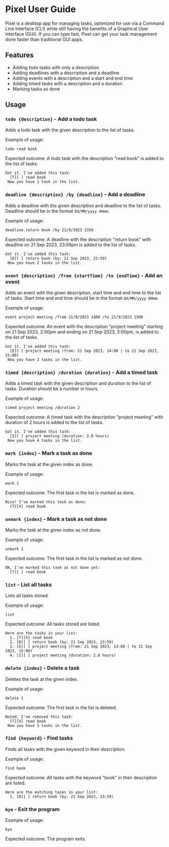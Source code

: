 # Pixel User Guide

Pixel is a desktop app for managing tasks, optimized for use via a Command Line Interface (CLI) while still having the
benefits of a Graphical User Interface (GUI). If you can type fast, Pixel can get your task management done faster than
traditional GUI apps.

## Features

- Adding todo tasks with only a description
- Adding deadlines with a description and a deadline
- Adding events with a description and a start and end time
- Adding timed tasks with a description and a duration
- Marking tasks as done

## Usage

### `todo {description}` - Add a todo task

Adds a todo task with the given description to the list of tasks.

Example of usage:

`todo read book`

Expected outcome: A todo task with the description "read book" is added to the list of tasks.

```
Got it. I've added this task:
  [T][ ] read book
 Now you have 1 task in the list.
```

### `deadline {description} /by {deadline}` - Add a deadline

Adds a deadline with the given description and deadline to the list of tasks.
Deadline should be in the format `dd/MM/yyyy HHmm`.

Example of usage:

`deadline return book /by 21/9/2023 2359`

Expected outcome: A deadline with the description "return book" with deadline on 21 Sep 2023, 23:59pm is added to the
list of
tasks.

```
Got it. I've added this task:
  [D][ ] return book (by: 21 Sep 2023, 23:59)
 Now you have 2 tasks in the list.
```

### `event {description} /from {startTime} /to {endTime}` - Add an event

Adds an event with the given description, start time and end time to the list of tasks.
Start time and end time should be in the format `dd/MM/yyyy HHmm`.

Example of usage:

`event project meeting /from 21/9/2023 1400 /to 21/9/2023 1500`

Expected outcome: An event with the description "project meeting" starting on 21 Sep 2023, 2:00pm and ending on 21
Sep 2023, 3:00pm, is added to the list of tasks.

```
Got it. I've added this task:
  [E][ ] project meeting (from: 21 Sep 2023, 14:00 | to 21 Sep 2023, 15:00)
 Now you have 3 tasks in the list.
```

### `timed {description} /duration {duration}` - Add a timed task

Adds a timed task with the given description and duration to the list of tasks.
Duration should be a number in hours.

Example of usage:

`timed project meeting /duration 2`

Expected outcome: A timed task with the description "project meeting" with duration of 2 hours is added to the list of
tasks.

```
Got it. I've added this task:
  [I][ ] project meeting (duration: 2.0 hours)
 Now you have 4 tasks in the list.
```

### `mark {index}` - Mark a task as done

Marks the task at the given index as done.

Example of usage:

`mark 1`

Expected outcome: The first task in the list is marked as done.

```
Nice! I've marked this task as done:
  [T][X] read book
```

### `unmark {index}` - Mark a task as not done

Marks the task at the given index as not done.

Example of usage:

`unmark 1`

Expected outcome: The first task in the list is marked as not done.

```
OK, I've marked this task as not done yet:
  [T][ ] read book
```

### `list` - List all tasks

Lists all tasks stored.

Example of usage:

`list`

Expected outcome: All tasks stored are listed.

```
Here are the tasks in your list:
  1. [T][X] read book
  2. [D][ ] return book (by: 21 Sep 2023, 23:59)
  3. [E][ ] project meeting (from: 21 Sep 2023, 14:00 | to 21 Sep 2023, 15:00)
  4. [I][ ] project meeting (duration: 2.0 hours)
```

### `delete {index}` - Delete a task

Deletes the task at the given index.

Example of usage:

`delete 1`

Expected outcome: The first task in the list is deleted.

```
Noted. I've removed this task:
  [T][X] read book
 Now you have 3 tasks in the list.
```

### `find {keyword}` - Find tasks

Finds all tasks with the given keyword in their description.

Example of usage:

`find book`

Expected outcome: All tasks with the keyword "book" in their description are listed.

```
Here are the matching tasks in your list:
  1. [D][ ] return book (by: 21 Sep 2023, 23:59)
```

### `bye` - Exit the program

Example of usage:

`bye`

Expected outcome: The program exits.